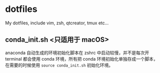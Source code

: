 # dotfiles
My dotfiles, include vim, zsh, qtcreator, tmux etc...

## conda_init.sh <只适用于 macOS>
 anaconda 自动生成的环境初始化脚本在 zshrc 中启动较慢，并不是每次开 terminal 都会使用
  conda 环境，所有把 conda 环境初始化单独存成一个脚本，在需要的时候使用
  `source conda_init.sh` 初始化环境。
